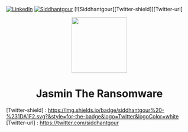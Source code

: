 [![LinkedIn][linkedin-shield]][linkedin-url] [![Siddhantgour][Instagram-shield]][Instagram-url] [![Siddhantgour][Twitter-shield]][Twitter-url] 
<p align="center">
  <img src="https://github.com/codesiddhant/jasmin-ransomware/blob/master/logo.jpg" width="150"/>
</a></p>
<h1 align="center">Jasmin The Ransomware</h1>



<!-- MARKDOWN LINKS & IMAGES -->
<!-- https://www.markdownguide.org/basic-syntax/#reference-style-links -->
[linkedin-shield]: https://img.shields.io/badge/-LinkedIn-black.svg?style=for-the-badge&logo=linkedin&colorB=555
[linkedin-url]: https://linkedin.com/in/siddhantgour

[Instagram-shield]: https://img.shields.io/badge/siddhantgour%20-%23E4405F.svg?&style=for-the-badge&logo=Instagram&logoColor=white
[Instagram-url]: https://instagram.com/siddhantgour

[Twitter-shield] : https://img.shields.io/badge/siddhantgour%20-%231DA1F2.svg?&style=for-the-badge&logo=Twitter&logoColor=white
[Twitter-url]    : https://twitter.com/siddhantgour

